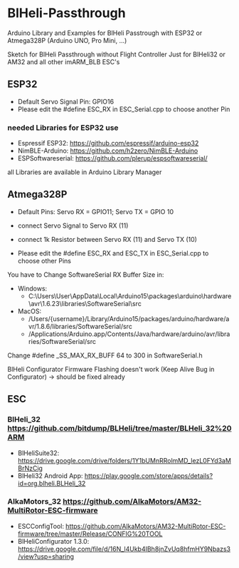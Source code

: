 # BlHeli-Passthrough
Arduino Library and Examples for BlHeli Passtrough with ESP32 or Atmega328P (Arduino UNO, Pro Mini, ...)


Sketch for BlHeli Passthrough without Flight Controller Just for BlHeli32 or AM32 and all other imARM_BLB ESC's


## ESP32
- Default Servo Signal Pin: GPIO16
- Please edit the #define ESC_RX in ESC_Serial.cpp to choose another Pin


### needed Libraries for ESP32 use
- Espressif ESP32: https://github.com/espressif/arduino-esp32
- NimBLE-Arduino: https://github.com/h2zero/NimBLE-Arduino
- ESPSoftwareserial: https://github.com/plerup/espsoftwareserial/

all Libraries are available in Arduino Library Manager

## Atmega328P
- Default Pins: Servo RX = GPIO11; Servo TX = GPIO 10
- connect Servo Signal to Servo RX (11)
- connect 1k Resistor between Servo RX (11) and Servo TX (10)

- Please edit the #define ESC_RX and ESC_TX in ESC_Serial.cpp to choose other Pins

You have to Change SoftwareSerial RX Buffer Size in:
- Windows:
  - C:\Users\User\AppData\Local\Arduino15\packages\arduino\hardware\avr\1.6.23\libraries\SoftwareSerial\src
- MacOS:
  - /Users/{username}/Library/Arduino15/packages/arduino/hardware/avr/1.8.6/libraries/SoftwareSerial/src
  - /Applications/Arduino.app/Contents/Java/hardware/arduino/avr/libraries/SoftwareSerial/src  

Change #define _SS_MAX_RX_BUFF 64 to 300 in SoftwareSerial.h

BlHeli Configurator Firmware Flashing doesn't work (Keep Alive Bug in Configurator) -> should be fixed already

## ESC
### BlHeli_32 https://github.com/bitdump/BLHeli/tree/master/BLHeli_32%20ARM
- BlHeliSuite32: https://drive.google.com/drive/folders/1Y1bUMnRRolmMD_lezL0FYd3aMBrNzCig
- BlHeli32 Android App: https://play.google.com/store/apps/details?id=org.blheli.BLHeli_32

### AlkaMotors_32 https://github.com/AlkaMotors/AM32-MultiRotor-ESC-firmware
- ESCConfigTool: https://github.com/AlkaMotors/AM32-MultiRotor-ESC-firmware/tree/master/Release/CONFIG%20TOOL
- BlHeliConfigurator 1.3.0: https://drive.google.com/file/d/16N_l4Ukb4IBh8jnZvUq8hfmHY9Nbazs3/view?usp=sharing

